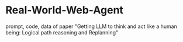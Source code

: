 # Real-World-Web-Agent
prompt, code, data of paper "Getting LLM to think and act like a human being: Logical path reasoning and Replanning"
